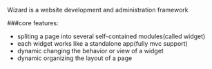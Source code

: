 
Wizard is a website development and administration framework

###core features:
- spliting a page into several self-contained modules(called widget)
- each widget works like a standalone app(fully mvc support)
- dynamic changing the behavior or view of a widget
- dynamic organizing the layout of a page


